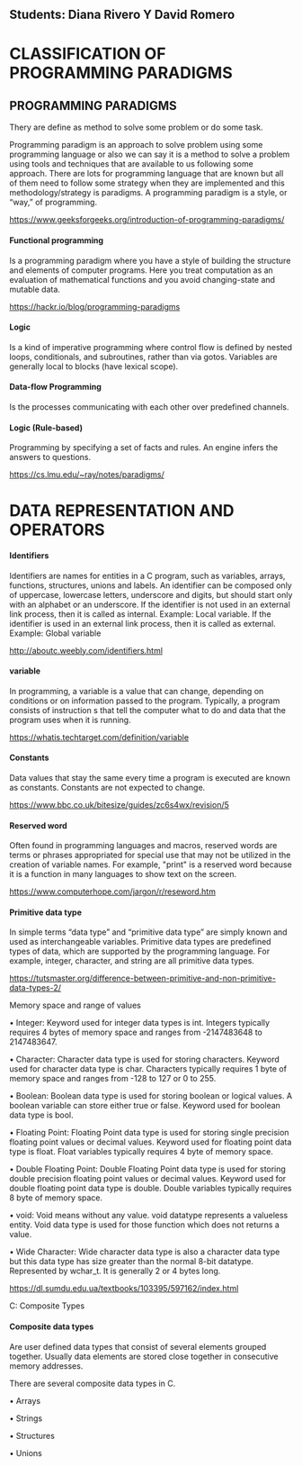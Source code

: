 ## Students: Diana Rivero Y David Romero ##

# CLASSIFICATION OF PROGRAMMING PARADIGMS #

## PROGRAMMING PARADIGMS ##

Thery are define as method to solve some problem or do some task.

Programming paradigm is an approach to solve problem using some programming language or also we can say it is a method to solve a problem using tools and techniques that are available to us following some approach. There are lots for programming language that are known but all of them need to follow some strategy when they are implemented and this methodology/strategy is paradigms. A  programming paradigm is a style, or “way,” of programming.  

https://www.geeksforgeeks.org/introduction-of-programming-paradigms/ 

#### Functional programming

Is a programming paradigm where you have a style of building the structure and elements of computer programs. Here you treat computation as an evaluation of mathematical functions and you avoid changing-state and mutable data.

https://hackr.io/blog/programming-paradigms 

#### Logic

Is a kind of imperative programming where control flow is defined by nested loops, conditionals, and subroutines, rather than via gotos. Variables are generally local to blocks (have lexical scope).

#### Data-flow Programming

Is the processes communicating with each other over predefined channels.

#### Logic (Rule-based)

Programming by specifying a set of facts and rules. An engine infers the answers to questions.

https://cs.lmu.edu/~ray/notes/paradigms/

# DATA REPRESENTATION AND OPERATORS 

#### Identifiers

Identifiers are names for entities in a C program, such as variables, arrays, functions, structures, unions and labels. An identifier can be composed only of uppercase, lowercase letters, underscore and digits, but should start only with an alphabet or an underscore. If the identifier is not used in an external link process, then it is called as internal. Example: Local variable. If the identifier is used in an external link process, then it is called as external. Example: Global variable

http://aboutc.weebly.com/identifiers.html

#### variable

In programming, a variable is a value that can change, depending on conditions or on information passed to the program. Typically, a program consists of instruction s that tell the computer what to do and data that the program uses when it is running.

https://whatis.techtarget.com/definition/variable

#### Constants

Data values that stay the same every time a program is executed are known as constants. Constants are not expected to change.

https://www.bbc.co.uk/bitesize/guides/zc6s4wx/revision/5

#### Reserved word

Often found in programming languages and macros, reserved words are terms or phrases appropriated for special use that may not be utilized in the creation of variable names. For example, "print" is a reserved word because it is a function in many languages to show text on the screen.

https://www.computerhope.com/jargon/r/reseword.htm

#### Primitive data type

In simple terms “data type” and “primitive data type” are simply known and used as interchangeable variables. Primitive data types are predefined types of data, which are supported by the programming language. For example, integer, character, and string are all primitive data types.

https://tutsmaster.org/difference-between-primitive-and-non-primitive-data-types-2/

Memory space and range of values

•	Integer: Keyword used for integer data types is int. Integers typically requires 4 bytes of memory space and ranges from -2147483648 to 2147483647.

•	Character: Character data type is used for storing characters. Keyword used for character data type is char. Characters typically requires 1 byte of memory space and ranges from -128 to 127 or 0 to 255.

•	Boolean: Boolean data type is used for storing boolean or logical values. A boolean variable can store either true or false. Keyword used for boolean data type is bool.

•	Floating Point: Floating Point data type is used for storing single precision floating point values or decimal values. Keyword used for floating point data type is float. Float variables typically requires 4 byte of memory space.

•	Double Floating Point: Double Floating Point data type is used for storing double precision floating point values or decimal values. Keyword used for double floating point data type is double. Double variables typically requires 8 byte of memory space.

•	void: Void means without any value. void datatype represents a valueless entity. Void data type is used for those function which does not returns a value.

•	Wide Character: Wide character data type is also a character data type but this data type has size greater than the normal 8-bit datatype. Represented by wchar_t. It is generally 2 or 4 bytes long.

https://dl.sumdu.edu.ua/textbooks/103395/597162/index.html

C: Composite Types

#### Composite data types 

Are user defined data types that consist of several elements grouped together. Usually data elements are stored close together in consecutive memory addresses.

There are several composite data types in C.

•	Arrays

•	Strings

•	Structures

•	Unions
